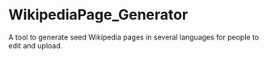 # WikipediaPage_Generator
A tool to generate seed Wikipedia pages in several languages for people to edit and upload.
